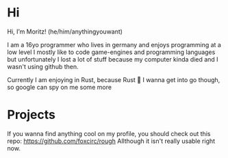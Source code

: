 
# Hi

Hi, I’m Moritz! (he/him/anythingyouwant)

I am a 16yo programmer who lives in germany and enjoys programming at a low level
I mostly like to code game-engines and programming languages but unfortunately I
lost a lot of stuff because my computer kinda died and I wasn't using github then.

Currently I am enjoying in Rust, because Rust 🦀
I wanna get into go though, so google can spy on me some more

# Projects

If you wanna find anything cool on my profile, you should check out
this repo: https://github.com/foxcirc/rough
Allthough it isn't really usable right now.
